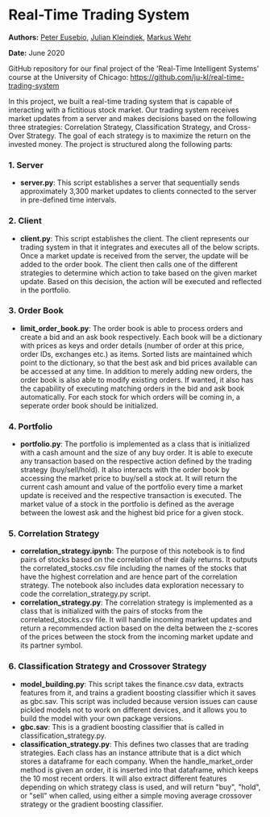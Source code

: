 # Real-Time Trading System

**Authors:** [Peter Eusebio](https://github.com/Pete-Best/), [Julian Kleindiek](https://github.com/ju-kl/), [Markus Wehr](https://github.com/markuswehr/)

**Date:** June 2020

GitHub repository for our final project of the 'Real-Time Intelligent Systems' course at the University of Chicago: https://github.com/ju-kl/real-time-trading-system

In this project, we built a real-time trading system that is capable of interacting with a fictitious stock market. Our trading system receives  market updates from a server and makes decisions based on the following three strategies: Correlation Strategy, Classification Strategy, and Cross-Over Strategy. The goal of each strategy is to maximize the return on the invested money. The project is structured along the following parts:

### 1. Server
- **server.py**: This script establishes a server that sequentially sends approximately 3,300 market updates to clients connected to the server in pre-defined time intervals.

### 2. Client
- **client.py**: This script establishes the client. The client represents our trading system in that it integrates and executes all of the below scripts. Once a market update is received from the server, the update will be added to the order book. The client then calls one of the different strategies to determine which action to take based on the given market update. Based on this decision, the action will be executed and reflected in the portfolio.

### 3. Order Book
- **limit_order_book.py**: The order book is able to process orders and create a bid and an ask book respectively. Each book will be a dictionary with prices as keys and order details (number of order at this price, order IDs, exchanges etc.) as items. Sorted lists are maintained which point to the dictionary, so that the best ask and bid prices available can be accessed at any time. In addition to merely adding new orders, the order book is also able to modify existing orders. If wanted, it also has the capability of executing matching orders in the bid and ask book automatically. For each stock for which orders will be coming in, a seperate order book should be initialized.

### 4. Portfolio
- **portfolio.py**: The portfolio is implemented as a class that is initialized with a cash amount and the size of any buy order. It is able to execute any transaction based on the respective action defined by the trading strategy (buy/sell/hold). It also interacts with the order book by accessing the market price to buy/sell a stock at. It will return the current cash amount and value of the portfolio every time a market update is received and the respective transaction is executed. The market value of a stock in the portfolio is defined as the average between the lowest ask and the highest bid price for a given stock.

### 5. Correlation Strategy
- **correlation_strategy.ipynb**: The purpose of this notebook is to find pairs of stocks based on the correlation of their daily returns. It outputs the correlated_stocks.csv file including the names of the stocks that have the highest correlation and are hence part of the correlation strategy. The notebook also includes data exploration necessary to code the correlation_strategy.py script.
- **correlation_strategy.py**: The correlation strategy is implemented as a class that is initialized with the pairs of stocks from the correlated_stocks.csv file. It will handle incoming market updates and return a recommended action based on the delta between the z-scores of the prices between the stock from the incoming market update and its partner symbol.

### 6. Classification Strategy and Crossover Strategy
- **model_building.py**: This script takes the finance.csv data, extracts features from it, and trains a gradient boosting classifier which it saves as gbc.sav.  This script was included because version issues can cause pickled models not to work on different devices, and it allows you to build the model with your own package versions.
- **gbc.sav**: This is a gradient boosting classifier that is called in classification_strategy.py.
- **classification_strategy.py**: This defines two classes that are trading strategies.  Each class has an instance attribute that is a dict which stores a dataframe for each company.  When the handle_market_order method is given an order, it is inserted into that dataframe, which keeps the 10 most recent orders.  It will also extract different features depending on which strategy class is used, and will return "buy", "hold", or "sell" when called, using either a simple moving average crossover strategy or the gradient boosting classifier.
